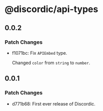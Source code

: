# @discordic/api-types

## 0.0.2

### Patch Changes

- f1071bc: Fix `APIEmbed` type.

  Changed `color` from `string` to `number`.

## 0.0.1

### Patch Changes

- d771b68: First ever release of Discordic.
